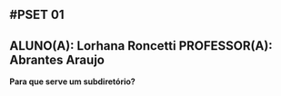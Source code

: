 #PSET 01
---
## ALUNO(A): Lorhana Roncetti PROFESSOR(A): Abrantes Araujo

**Para que serve um subdiretório?**
